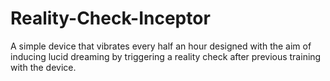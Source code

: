 # Reality-Check-Inceptor
A simple device that vibrates every half an hour designed with the aim of inducing lucid dreaming by triggering a reality check after previous training with the device.
